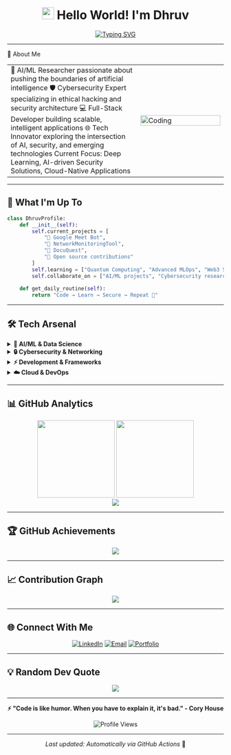 <div align="center">

# <img src="https://media.giphy.com/media/hvRJCLFzcasrR4ia7z/giphy.gif" width="28"> Hello World! I'm Dhruv

[![Typing SVG](https://readme-typing-svg.herokuapp.com?font=Fira+Code&size=22&duration=3000&pause=1000&color=00D9FF&center=true&vCenter=true&width=600&lines=AI+%26+ML+Engineer;Cybersecurity+Specialist;Full-Stack+Developer;Open+Source+Contributor;Tech+Innovation+Explorer)](https://git.io/typing-svg)

</div>

---

🚀 About Me
<table>
<tr>
<td width="60%">
🔬 AI/ML Researcher passionate about pushing the boundaries of artificial intelligence
🛡️ Cybersecurity Expert specializing in ethical hacking and security architecture
💻 Full-Stack Developer building scalable, intelligent applications
🌐 Tech Innovator exploring the intersection of AI, security, and emerging technologies
Current Focus: Deep Learning, AI-driven Security Solutions, Cloud-Native Applications
</td>
<td width="40%">
<img align="center" alt="Coding" width="100%" src="https://cdn.dribbble.com/users/1162077/screenshots/3848914/programmer.gif">
</td>
</tr>
</table>

---

## 🎯 What I'm Up To

```python
class DhruvProfile:
    def __init__(self):
        self.current_projects = [
            "🤖 Google Meet Bot",
            "🔐 NetworkMonitoringTool",
            "🤖 DocuQuest",
            "🌟 Open source contributions"
        ]
        self.learning = ["Quantum Computing", "Advanced MLOps", "Web3 Security"]
        self.collaborate_on = ["AI/ML projects", "Cybersecurity research", "Innovative solutions"]
    
    def get_daily_routine(self):
        return "Code → Learn → Secure → Repeat 🔄"
```

---

## 🛠️ Tech Arsenal

<details>
<summary><b>🧠 AI/ML & Data Science</b></summary>
<br>

![Python](https://img.shields.io/badge/Python-3776AB?style=for-the-badge&logo=python&logoColor=white)
![TensorFlow](https://img.shields.io/badge/TensorFlow-FF6F00?style=for-the-badge&logo=tensorflow&logoColor=white)
![PyTorch](https://img.shields.io/badge/PyTorch-EE4C2C?style=for-the-badge&logo=pytorch&logoColor=white)
![Keras](https://img.shields.io/badge/Keras-D00000?style=for-the-badge&logo=keras&logoColor=white)
![scikit-learn](https://img.shields.io/badge/scikit--learn-F7931E?style=for-the-badge&logo=scikit-learn&logoColor=white)
![NumPy](https://img.shields.io/badge/NumPy-013243?style=for-the-badge&logo=numpy&logoColor=white)
![Pandas](https://img.shields.io/badge/Pandas-150458?style=for-the-badge&logo=pandas&logoColor=white)
![OpenCV](https://img.shields.io/badge/OpenCV-27338e?style=for-the-badge&logo=opencv&logoColor=white)
![Jupyter](https://img.shields.io/badge/Jupyter-F37626?style=for-the-badge&logo=jupyter&logoColor=white)

</details>

<details>
<summary><b>🔒 Cybersecurity & Networking</b></summary>
<br>

![Kali Linux](https://img.shields.io/badge/Kali_Linux-557C94?style=for-the-badge&logo=kali-linux&logoColor=white)
![Wireshark](https://img.shields.io/badge/Wireshark-1679A7?style=for-the-badge&logo=wireshark&logoColor=white)
![Metasploit](https://img.shields.io/badge/Metasploit-0078D4?style=for-the-badge&logo=metasploit&logoColor=white)
![Nmap](https://img.shields.io/badge/Nmap-4682B4?style=for-the-badge&logo=nmap&logoColor=white)
![Burp Suite](https://img.shields.io/badge/Burp_Suite-FF6633?style=for-the-badge&logo=burp-suite&logoColor=white)

</details>

<details>
<summary><b>⚡ Development & Frameworks</b></summary>
<br>

![JavaScript](https://img.shields.io/badge/JavaScript-F7DF1E?style=for-the-badge&logo=javascript&logoColor=black)
![React](https://img.shields.io/badge/React-20232A?style=for-the-badge&logo=react&logoColor=61DAFB)
![Next.js](https://img.shields.io/badge/Next-black?style=for-the-badge&logo=next.js&logoColor=white)
![Node.js](https://img.shields.io/badge/Node.js-43853D?style=for-the-badge&logo=node.js&logoColor=white)
![FastAPI](https://img.shields.io/badge/FastAPI-005571?style=for-the-badge&logo=fastapi)
![Django](https://img.shields.io/badge/Django-092E20?style=for-the-badge&logo=django&logoColor=white)
![Flask](https://img.shields.io/badge/Flask-000000?style=for-the-badge&logo=flask&logoColor=white)
![Streamlit](https://img.shields.io/badge/Streamlit-FF4B4B?style=for-the-badge&logo=streamlit&logoColor=white)

</details>

<details>
<summary><b>☁️ Cloud & DevOps</b></summary>
<br>

![AWS](https://img.shields.io/badge/AWS-232F3E?style=for-the-badge&logo=amazon-aws&logoColor=white)
![Google Cloud](https://img.shields.io/badge/Google_Cloud-4285F4?style=for-the-badge&logo=google-cloud&logoColor=white)
![Docker](https://img.shields.io/badge/Docker-2496ED?style=for-the-badge&logo=docker&logoColor=white)
![Kubernetes](https://img.shields.io/badge/Kubernetes-326CE5?style=for-the-badge&logo=kubernetes&logoColor=white)
![Apache Kafka](https://img.shields.io/badge/Apache_Kafka-231F20?style=for-the-badge&logo=apache-kafka&logoColor=white&color=000)

</details>

---

## 📊 GitHub Analytics

<div align="center">
  <img height="180em" src="https://github-readme-stats-sigma-five.vercel.app/api?username=dhruvldrp9&show_icons=true&theme=radical&include_all_commits=true&count_private=true&hide_border=true&bg_color=0D1117&title_color=00D9FF&icon_color=00D9FF&text_color=C9D1D9"/>
  <img height="180em" src="https://github-readme-stats-sigma-five.vercel.app/api/top-langs/?username=dhruvldrp9&layout=compact&theme=radical&hide_border=true&bg_color=0D1117&title_color=00D9FF&text_color=C9D1D9"/>
</div>

<div align="center">
  <img src="https://github-readme-streak-stats.herokuapp.com?user=dhruvldrp9&theme=radical&hide_border=true&background=0D1117&stroke=00D9FF&ring=00D9FF&fire=FF6B6B&currStreakLabel=00D9FF"/>
</div>

---

## 🏆 GitHub Achievements

<div align="center">
  <img src="https://github-profile-trophy.vercel.app/?username=dhruvldrp9&theme=radical&no-frame=true&no-bg=true&margin-w=4&row=1&column=7"/>
</div>

---

## 📈 Contribution Graph

<div align="center">
  <img src="https://github-readme-activity-graph.vercel.app/graph?username=dhruvldrp9&theme=react-dark&bg_color=0D1117&color=00D9FF&line=00D9FF&point=FFFFFF&area=true&hide_border=true"/>
</div>

---

## 🌐 Connect With Me

<div align="center">

[![LinkedIn](https://img.shields.io/badge/LinkedIn-0077B5?style=for-the-badge&logo=linkedin&logoColor=white)](https://linkedin.com/in/https://www.linkedin.com/in/dhruvp9/)
[![Email](https://img.shields.io/badge/Email-D14836?style=for-the-badge&logo=gmail&logoColor=white)](mailto:dhruv.ldrp9@gmail.com)
[![Portfolio](https://img.shields.io/badge/Portfolio-000000?style=for-the-badge&logo=About.me&logoColor=white)](https://www.dhruv.at/)

</div>

---

## 💡 Random Dev Quote

<div align="center">

![](https://quotes-github-readme.vercel.app/api?type=horizontal&theme=radical)

</div>

---

<div align="center">

**⚡ "Code is like humor. When you have to explain it, it's bad." - Cory House**

![Profile Views](https://komarev.com/ghpvc/?username=dhruvldrp9&style=for-the-badge&color=00D9FF)

</div>

---

<div align="center">

*Last updated: Automatically via GitHub Actions* 🤖

</div>
